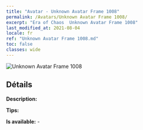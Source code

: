 ```yaml
---
title: "Avatar - Unknown Avatar Frame 1008"
permalink: /Avatars/Unknown Avatar Frame 1008/
excerpt: "Era of Chaos  Unknown Avatar Frame 1008"
last_modified_at: 2021-08-04
locale: fr
ref: "Unknown Avatar Frame 1008.md"
toc: false
classes: wide
---
```

 ![Unknown Avatar Frame 1008](/images/a/avatarFrame_8.png)

## Détails

 **Description:**  

 **Tips:**  

 **Is available:**  - 

